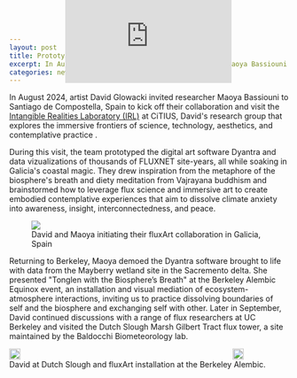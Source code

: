 ```yaml
---
layout: post
title: Prototyping digital art software in Galicia
excerpt: In August 2024, artist David Glowacki invited Maoya Bassiouni to Santiago de Compostella, Spain to kick off their collaboration and visit the Intangible Realities Laboratory (IRL)...
categories: news
---
```



In August 2024, artist David Glowacki invited researcher Maoya Bassiouni to Santiago de Compostella, Spain to kick off their collaboration and visit the <a href="https://www.intangiblerealitieslab.org/">Intangible Realities Laboratory (IRL)</a> at CiTIUS, David's research group that explores the immersive frontiers of science, technology, aesthetics, and contemplative practice .


During this visit, the team prototyped the digital art software Dyantra and data vizualizations of thousands of FLUXNET site-years, all while soaking in Galicia's coastal magic. They drew inspiration from the metaphore of the biosphere's breath and diety meditation from Vajrayana buddhism and brainstormed how to leverage flux science and immersive art to create embodied contemplative experiences that aim to dissolve climate anxiety into awareness, insight, interconnectedness, and peace. 


<figure>
	<img src="https://fluxnetart.github.io/images/santiago_1.png">
  <figcaption>David and Maoya initiating their fluxArt collaboration in Galicia, Spain</figcaption>
</figure>


Returning to Berkeley, Maoya demoed the Dyantra software brought to life with data from the Mayberry wetland site in the Sacremento delta. She presented "Tonglen with the Biosphere’s Breath" at the Berkeley Alembic Equinox event, an installation and visual mediation of ecosystem-atmosphere interactions, inviting us to practice dissolving boundaries of self and the biosphere and exchanging self with other. Later in September, David continued discussions with a range of flux researchers at UC Berkeley and visited the Dutch Slough Marsh Gilbert Tract flux tower, a site maintained by the Baldocchi Biometeorology lab. 

<div style="display: flex; align-items: center; justify-content: center">
    <img src="https://fluxnetart.github.io/images/1_dutchslough.png" style="width: 20%;">
    <div style="width: 60%; style="position: relative; padding-bottom: 100%; height: 0; overflow: hidden;">
        <iframe style="position: absolute; top: 0" 
            src="https://drive.google.com/file/d/1f3amv1SkLwRlS8XmLoIQXa244PEWMTH2/preview"
            frameborder="0" 
            allowfullscreen>
        </iframe>
    </div>
    <img src="https://fluxnetart.github.io/images/1_alembic.png" style="width: 20%;">
</div>
<figcaption>David at Dutch Slough and fluxArt installation at the Berkeley Alembic.</figcaption>